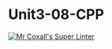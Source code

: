 # Unit3-08-CPP
[![Mr Coxall's Super Linter](https://github.com/ICS3U-Programming-PeterS/Unit3-08-CPP/workflows/Mr%20Coxall's%20Super%20Linter/badge.svg)](https://github.com/ICS3U-Programming-PeterS/Unit3-08-CPP/actions/)
